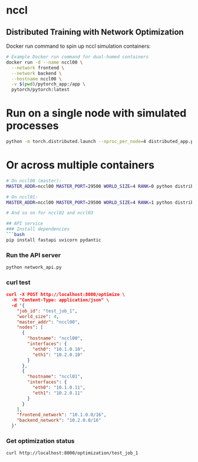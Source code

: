 # nccl


## Distributed Training with Network Optimization

Docker run command to spin up nccl simulation containers:

```bash
# Example Docker run command for dual-homed containers
docker run -d --name nccl00 \
  --network frontend \
  --network backend \
  --hostname nccl00 \
  -v $(pwd)/pytorch_app:/app \
  pytorch/pytorch:latest
```

# Run on a single node with simulated processes
```bash
python -m torch.distributed.launch --nproc_per_node=4 distributed_app.py
```

# Or across multiple containers
```bash
# On nccl00 (master):
MASTER_ADDR=nccl00 MASTER_PORT=29500 WORLD_SIZE=4 RANK=0 python distributed_app.py

# On nccl01:
MASTER_ADDR=nccl00 MASTER_PORT=29500 WORLD_SIZE=4 RANK=1 python distributed_app.py

# And so on for nccl02 and nccl03

## API service
### Install dependencies
```bash
pip install fastapi uvicorn pydantic
```

### Run the API server
```bash
python network_api.py
```

### curl test
```json
curl -X POST http://localhost:8000/optimize \
  -H "Content-Type: application/json" \
  -d '{
    "job_id": "test_job_1",
    "world_size": 4,
    "master_addr": "nccl00",
    "nodes": [
      {
        "hostname": "nccl00",
        "interfaces": {
          "eth0": "10.1.0.10",
          "eth1": "10.2.0.10"
        }
      },    
      {
        "hostname": "nccl01",
        "interfaces": {
          "eth0": "10.1.0.11",
          "eth1": "10.2.0.11"
        }
      }
    ],
    "frontend_network": "10.1.0.0/16",
    "backend_network": "10.2.0.0/16"
  }'
```

### Get optimization status
```bash
curl http://localhost:8000/optimization/test_job_1
```